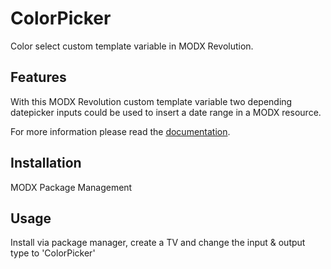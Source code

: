 # ColorPicker

Color select custom template variable in MODX Revolution.

## Features

With this MODX Revolution custom template variable two depending datepicker inputs
could be used to insert a date range in a MODX resource.

For more information please read the [documentation](https://jako.github.io/ColorPicker/).

## Installation

MODX Package Management

## Usage

Install via package manager, create a TV and change the input & output type to 'ColorPicker'

